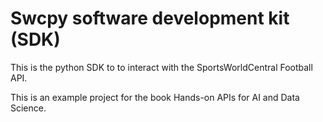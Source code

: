 # Swcpy software development kit (SDK)
This is the python SDK to to interact with the SportsWorldCentral Football API.

This is an example project for the book Hands-on APIs for AI and Data Science.